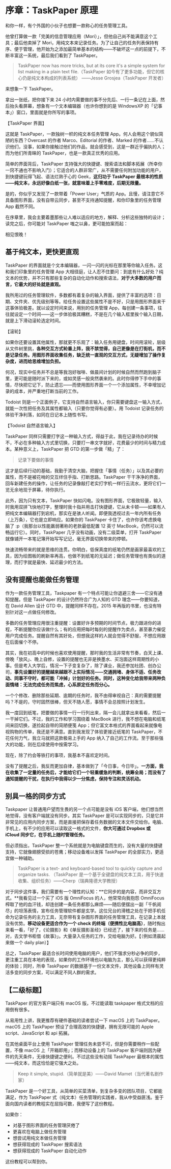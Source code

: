# 序章：TaskPaper 原理

和你一样，有个外国的小伙子也想要一款称心的任务管理工具。

他曾打算做一款「完美的信息管理应用（Mori）」，但他自己尚不能满意这个工具；最后他卖掉了 Mori，用纯文本来记录任务。为了让自己的任务列表保持有序、便于管理，他开始为之添加最简单基本的结构——不破坏这一点的前提下，不断丰富这一系统，最后我们看到了 TaskPaper。

> TaskPaper now has more tricks, but at its core it's a simple system for list making in a plain text file.（TaskPaper 如今有了更多功能，但它的核心仍是纯文本构成的列表系统）	——Jesse Grosjea（TaskPaper 开发者）

来想象一下 TaskPaper。

拿出一张纸，把你接下来 24 小时内需要做的事不分先后、一行一条记在上面，然后抬头看屏幕，想象有一个文本编辑器（也许你想到的是 WindowsXP 的「记事本」）窗口，里面就是你所写的事项。

【TaskPaper 界面】

这就是 TaskPaper，一款独树一帜的纯文本任务管理 App。何人会用这个貌似简陋的东西？Overcast 的作者 Marco、Editorial 的作者、Marked 的作者……不认识他们，没事，如果你接触过他们的作品，就会感受到，这是一群近乎偏执的人；而为他们所青睐的 TaskPaper，也是一款真正优秀的应用。

简单的界面背后，TaskPaper 支持强大的快捷键、搜索语法和脚本拓展（所幸你一窍不通也不影响入门）；它适合的人群非常广，从不需要任何附加功能的用户，到快捷键玩得飞起、语法烂熟于心的 Geek，**这归功于 TaskPaper 最根本的性质——纯文本，永远好像白纸一张，就意味着上手零难度，后期无限量。**

是的，你似乎又发现了一款带着「Power User」气质的 App。且慢，请注意它不具备图形界面，没有自带云同步，甚至不支持通知提醒，和你印象里的任务管理 App 截然不同。

在序章里，我会主要着墨那些让人难以适应的地方，解释、分析这些独特的设计；读完之后，你可能对 TaskPaper 嗤之以鼻，更可能拍案而起：

相见恨晚！

## 基于纯文本，更快更直观

TaskPaper 的界面就是个文本编辑器，一闪一闪的光标在那里等你输入任务。这和我们印象里的任务管理 App 大相径庭，让人忍不住要问：到底有什么好处？纯文本的优势，并不只有那些复杂的自动化动作和搜索语法，**对于大多数的用户而言，它最大的好处就是直观。**

我所用过的任务管理软件，多数都有着复杂的输入界面，提供了丰富的选项：日期、文件夹、优先级别等等。给任务设置这些属性不是不好，只是用图形界面来干这事体验极差。就以设定时间来说，用别的任务管理 App，每创建一条事项，往往就设定一个时间——这一步体验极其糟糕，不是在几个输入框里挨个输入日期，就是上下滑动滚轮选定时间。

【滚轮】

如果你还要设置其他属性，那就更不乐观了：输入任务用键盘，时间用滚轮，层级从文件树里挑，**各种交互方式轮番上阵，我不禁觉得，自己更像是在打街机，而不是记录任务。用图形界面收集任务，缺乏统一直观的交互方式，无疑增加了操作复杂度，进而给思维增加负担。**

何况，现实中任务并不总是等我泡好咖啡、做晨间计划的时候自然而然跑到脑子里，更可能是随时派下来的，或如灵感一般突然袭来的。此时你得停下手中的事情，尽快把它记下，防止遗忘——而使用图形界面一个一个添加属性，不幸增加记录的成本，并严重地打断当前的工作。

Todoist 则是一个正面例子，它支持自然语言输入，你只需要键盘这一输入方式，就能一次性把任务及其属性都输入（只要你觉得有必要）。用 Todoist 记录任务的体验干净利落，如同在日记本上随性书写。

【Todoist 自然语言输入】

TaskPaper 同样只需要打字这一种输入方式，得益于此，我在记录待办的时候不，不必在多种输入方式里切换，只要打一串文字就好，花费最少的时间与精力成本。某种意义上，TaskPaper 把 GTD 的第一步做「精」了：

> 记录下要做的事情

这才是后续行动的基础，我勤于清空大脑，把握住「事情（任务）」以及其必要的属性，而不是被花哨的交互绊住手指、打断思路。TaskPaper 干干净净的界面，回车新建任务的操作，让任务的记录像敲打老实打字机一样行云流水，更将它们一览无余地现于屏幕，待你执行。

此外，因为只有文本，TaskPaper 快如闪电。没有图形界面，它极致轻量，输入时我用双拼飞快地打字，整理时我十指并用击打快捷键，它从未卡顿——如果有人把纯文本编辑器打到宕机，那实在是骇人听闻。即便我透视过去一年内所有任务（上万条），它也是立即响应。如果你的 TaskPaper 卡住了，也许你该考虑换电脑了 :p（我那台以性能羸弱著称的老款最低配置 12 英寸 MacBook，仍然可以流畅运行它）。同时，TaskPaper 几乎没有动画，没有二级菜单，打开 TaskPaper 就像铺开一本笔记簿开始写写记记，毫无界面切换带来的停顿。

快速流畅带来的就是思维的连贯。你明白，低保真度的纸笔仍然是画家最喜欢的工具，因为绘图板的刷新率再高，也做不到纸笔的无延迟；做任务管理也有类似的道理，而打字就是最快、延迟最少的方法。

## 没有提醒也能做任务管理

作为一款任务管理工具，Taskpaper 有一个特点可能让你退避三舍——它没有通知提醒。但是 TaskPaper 的设计仍然符合广为人知的 GTD 理念——你要知道，在 David Allen 设计 GTD 中，提醒同样不存在。2015 年再版的书里，也没有特别针对这一点做任何修改。 

多数的任务管理应用很注重提醒：设置好许多预期的时间节点，极力跟进你的进程，不断提醒你应该做什么；有的应用把每时每刻的提醒作为卖点，甚至暴力催促用户完成任务。提醒自然有其好处，但想我这样的人就会觉得不舒服，不想应用跟在后面催个不停。

其实，我在初高中的时候也喜欢使用提醒，那时我的生活非常有节奏，白天上课、傍晚「放风」、晚上自修，设置的提醒也无非是换墨水、买泡面这样周期性的小事。但是考入大学后，情况一下子变复杂了，除了课业，我还参加社团、创办公司，**事先设置好的提醒越来越跟不上实际情况——交通拥堵、身体不适、任务改动、同事不守时，都可能「冲掉」计划好的任务。同时，这种变化给我带来两种负面情绪：无法完成任务而焦虑，心系原定任务而分心。**

一个个修改、删除那些延期、逾期的任务时，我不由得审视自己：真的需要提醒吗？不是的，守时固然很棒，但天不随人愿，事情不会总按照计划发生。

我一度回到纸笔，把要做的事情一行一行列出来，隔一会儿就拿出来看看，然后一一干掉它们。不过，我的工作和学习围绕着 MacBook 进行，我不想在电脑和纸笔间来回切换，遂捡起自带的简陋便笺 App；但它富文本格式的界面看起来就像电视购物的传单，我还是不满意。直到我发现了体验更接近纸笔的 TaskPaper，不花任何力气，我立马就把这款极易上手的 App 纳入了自己的工作流。至于那些强大的功能，则在后续使用中按需学习。

现在，除了约会等铁打的事项，我基本不喜欢定时间。

没有了提醒之后，我反而更加自律，基本做到了「今日事，今日毕」。**一方面，我在收集了一定量的任务后，才能给它们一个轻重缓急的判断，统筹全局；而没有了通知提醒的干扰，在执行中我得以少一分焦虑，保持专注和灵活机动。**

## 别具一格的同步方式

Taskpaper 让普通用户望而生畏的另一个点可能是没有 iOS 客户端，他们想当然地觉得，没有客户端就没有同步。其实 TaskPaper 是可以实现同步的，只是它并非常见的应用内同步方案，而是直接把保存着任务数据的文本文件交给你。电脑、手机上，有不少的应用可以读取这一格式的文件，**你大可通过 Dropbox 或 iCloud 同步它，在手机上随时管理任务。**

但必须指出，TaskPaper 整一个系统就是为电脑键盘而生的，没有大量的快捷键支持，它就像翅膀受损的苍鹰；移动设备难以发挥 TaskPaper 的全部实力，更适宜做一种辅助。

> TaskPaper is a text- and keyboard-based tool to quickly capture and organize tasks. （TaskPaper 是一个基于全键盘的纯文本工具，用于快速收集、组织任务）——Cherp（瑞典隆德大学教授）

对于同步这件事，我们需要有一个理性的认知：**它同步的是内容，而非交互方式。**我看见过一个买了 iOS 版 OmniFocus 的人，他常常向我抱怨 OmniFocus 榨取了他的血汗钱，却连创建一条任务都那么麻烦——随后便摆出一副「千帆阅尽」的坦荡表情，宣布任务管理软件都是玄学。这位兄台的滑稽之处在于把手机任命为记录任务的主力工具，无奈带有复杂图形界面的任务管理工具，在记录上本就没有优势。**移动设备更适合作为一个 check 的终端（便携性比电脑高）**，随时掏出来看一看，「好了，《论摄影》和《单反摄影圣经》已经还了，接下来的任务是……对，去文学书柜借《故事》」。大量录入任务的工作，交给电脑为好。【（例如清晨起来做一个 daily plan）】

总之，TaskPaper 最适合长时间使用电脑的用户，他们不强求分秒必争的同步，更注重工具在本地的表现，如果你的工作环境也以电脑为主，那么可以获得更纯粹的体验；同时，所幸 TaskPaper 的数据基于一份文本文件，其他设备上同样有灵活多变的同步方案，可以满足不同人群的需求。

## 【二级标题】

TaskPaper 的官方客户端只有 macOS 版，不过能读取 taskpaper 格式文档的应用倒有很多。

从易用性上讲，我更推荐有硬件基础的读者尝试一下 macOS 上的 TaskPaper。macOS 上的 TaskPaper 预设了合理高效的快捷键，拥有无限可能的 Apple script、JavaScript 和 api 拓展。

在其他桌面平台上使用 TaskPaper 管理任务未尝不可，但是你需要稍作一些配置，不像 macOS 上「开箱即用」；而移动设备上的 TaskPaper 客户端则因为硬件的先天条件，无缘快捷键之便利。不过这些没有动摇 TaskPaper 最根本的属性——纯文本，而这恰恰是它强大之处。

> Keep it simple, stupid.（简单就是美）——David Mamet（当代著名剧作家）

TaskPaper 是一个好工具，从简单的买菜清单，到复杂多变的团队项目，它都能满足，作为 TaskPaper 式（纯文本）任务管理的实践者，我从中受益匪浅。鉴于面向国内读者的教程实在屈指可数，我便写了这份教程。

如果你：

* 对基于图形界面的任务管理厌倦了
* 更喜欢在电脑上做任务管理
* 想尝试用纯文本做任务管理
* 想获得现成的 TaskPaper 搜索语法
* 想获得现成的 TaskPaper 自动化动作

这份教程可以帮到你。
